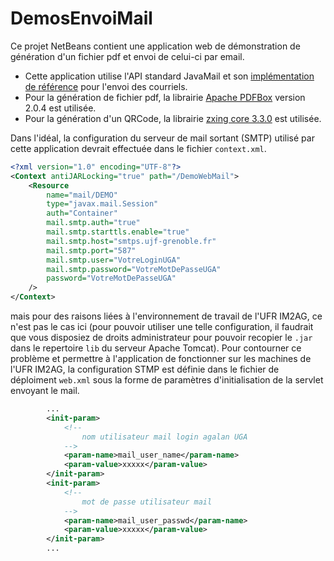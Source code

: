 # DemosEnvoiMail

Ce projet NetBeans contient une application web de démonstration de génération d'un fichier pdf et envoi de celui-ci par email.

* Cette application utilise l'API standard JavaMail et son [implémentation de référence](https://java.net/projects/javamail/pages/Home) pour l'envoi des courriels. 
* Pour la génération de fichier pdf, la librairie [Apache PDFBox](https://pdfbox.apache.org/index.html) version 2.0.4 est utilisée. 
* Pour la génération d'un QRCode, la librairie [zxing core 3.3.0](https://github.com/zxing/zxing) est utilisée.

Dans l'idéal, la configuration du serveur de mail sortant (SMTP) utilisé par cette application devrait effectuée dans le fichier `context.xml`. 
```xml
<?xml version="1.0" encoding="UTF-8"?>
<Context antiJARLocking="true" path="/DemoWebMail">
    <Resource 
        name="mail/DEMO"
        type="javax.mail.Session"
        auth="Container" 
        mail.smtp.auth="true"
        mail.smtp.starttls.enable="true"
        mail.smtp.host="smtps.ujf-grenoble.fr"
        mail.smtp.port="587"
        mail.smtp.user="VotreLoginUGA"
        mail.smtp.password="VotreMotDePasseUGA"
        password="VotreMotDePasseUGA"
    />
</Context>
```
mais pour des raisons liées à l'environnement de travail de l'UFR IM2AG, ce n'est pas le cas ici (pour pouvoir utiliser une telle configuration, il faudrait que vous disposiez de droits administrateur pour pouvoir recopier le `.jar` dans le repertoire `lib` du serveur Apache Tomcat). Pour contourner ce problème et permettre à l'application de fonctionner sur les machines de l'UFR IM2AG, la configuration STMP est définie dans le fichier de déploiment `web.xml` sous la forme de paramètres d'initialisation de la servlet envoyant le mail.
```xml
        ...
        <init-param>
            <!--    
                nom utilisateur mail login agalan UGA
            -->
            <param-name>mail_user_name</param-name>
            <param-value>xxxxx</param-value>
        </init-param>
        <init-param>
            <!--    
                mot de passe utilisateur mail  
            -->
            <param-name>mail_user_passwd</param-name>
            <param-value>xxxxx</param-value>
        </init-param>
        ...
 ```

